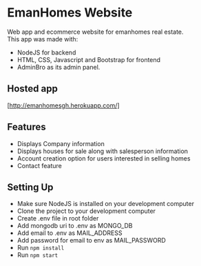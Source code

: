 # EmanHomes Website
Web app and ecommerce website for emanhomes real estate. <br>
This app was made with:
* NodeJS for backend
* HTML, CSS, Javascript and Bootstrap for frontend 
* AdminBro as its admin panel.

## Hosted app
[http://emanhomesgh.herokuapp.com/]

## Features
* Displays Company information
* Displays houses for sale along with salesperson information
* Account creation option for users interested in selling homes
* Contact feature

## Setting Up
* Make sure NodeJS is installed on your development computer
* Clone the project to your development computer
* Create .env file in root folder
* Add mongodb uri to .env as MONGO_DB
* Add email to .env as MAIL_ADDRESS
* Add password for email to env as MAIL_PASSWORD
* Run `npm install`
* Run `npm start`